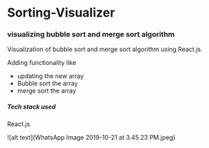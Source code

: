 # Sorting-Visualizer
<h3>visualizing bubble sort and merge sort algorithm</h3>
Visualization of bubble sort and merge sort algorithm using React.js.


Adding functionality like
<ul>
<li>updating the new array
<li>Bubble sort the array
<li>merge sort the array
</ul>
<h5>Tech stack used</h5>
React.js 

![alt text](WhatsApp Image 2019-10-21 at 3.45.23 PM.jpeg)
